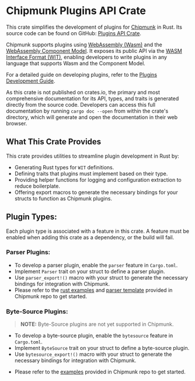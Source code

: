 # Chipmunk Plugins API Crate

This crate simplifies the development of plugins for [Chipmunk](https://github.com/esrlabs/chipmunk) in Rust. Its source code can be found on GitHub: [Plugins API Crate](https://github.com/esrlabs/chipmunk/tree/master/plugins/plugins_api).

Chipmunk supports plugins using [WebAssembly (Wasm)](https://webassembly.org/) and the [WebAssembly Component Model](https://component-model.bytecodealliance.org/). It exposes its public API via the [WASM Interface Format (WIT)](https://github.com/WebAssembly/component-model/blob/main/design/mvp/WIT.md), enabling developers to write plugins in any language that supports Wasm and the Component Model.

For a detailed guide on developing plugins, refer to the [Plugins Development Guide](./development-guide.md).

As this crate is not published on crates.io, the primary and most comprehensive documentation for its API, types, and traits is generated directly from the source code. Developers can access this full documentation by running `cargo doc --open` from within the crate's directory, which will generate and open the documentation in their web browser.

## What This Crate Provides

This crate provides utilities to streamline plugin development in Rust by:

- Generating Rust types for `WIT` definitions.
- Defining traits that plugins must implement based on their type.
- Providing helper functions for logging and configuration extraction to reduce boilerplate.
- Offering export macros to generate the necessary bindings for your structs to function as Chipmunk plugins.

## Plugin Types:

Each plugin type is associated with a feature in this crate. A feature must be enabled when adding this crate as a dependency, or the build will fail.

### Parser Plugins:
* To develop a parser plugin, enable the `parser` feature in `Cargo.toml`.
* Implement `Parser` trait on your struct to define a parser plugin.
* Use `parser_export!()` macro with your struct to generate the necessary bindings for integration with Chipmunk.
* Please refer to the [rust examples](https://github.com/esrlabs/chipmunk/blob/master/plugins/examples/rust) and [parser template](https://github.com/esrlabs/chipmunk/blob/master/plugins/templates/rust/parser) provided in Chipmunk repo to get started.


### Byte-Source Plugins:

> **NOTE:** Byte-Source plugins are not yet supported in Chipmunk. 

* To develop a byte-source plugin, enable the `bytesource` feature in `Cargo.toml`.
* Implement `ByteSource` trait on your struct to define a byte-source plugin.
* Use `bytesource_export!()` macro with your struct to generate the necessary bindings for integration with Chipmunk.
<!--TODO: Update here once template for byte-source is done. -->
* Please refer to the [examples](https://github.com/esrlabs/chipmunk/blob/master/plugins/examples) provided in Chipmunk repo to get started.

